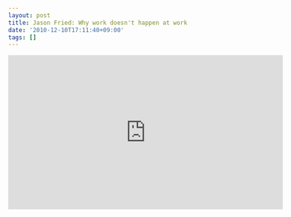 ```yaml
---
layout: post
title: Jason Fried: Why work doesn't happen at work
date: '2010-12-10T17:11:40+09:00'
tags: []
---
```

<iframe width="560" height="315" src="https://www.youtube.com/embed/5XD2kNopsUs" frameborder="0" allowfullscreen></iframe>

